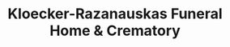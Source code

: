---
title: "Kloecker-Razanauskas Funeral Home & Crematory"
url: /erie/kloecker-razanauskas-funeral-home-and-crematory/
shop: funeral directors
---